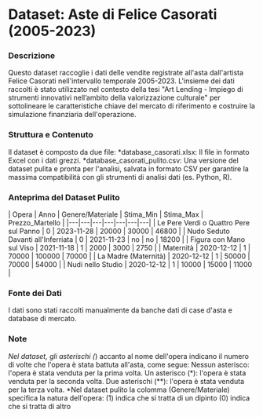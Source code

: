 # Dataset: Aste di Felice Casorati (2005-2023)

### Descrizione
Questo dataset raccoglie i dati delle vendite registrate all'asta dall'artista Felice Casorati nell'intervallo temporale 2005-2023.
L'insieme dei dati raccolti è stato utilizzato nel contesto della tesi "Art Lending - Impiego di strumenti innovativi nell’ambito della valorizzazione culturale"
per sottolineare le caratteristiche chiave del mercato di riferimento e costruire la simulazione finanziaria dell'operazione.

### Struttura e Contenuto
Il dataset è composto da due file:
*database_casorati.xlsx: Il file in formato Excel con i dati grezzi.
*database_casorati_pulito.csv: Una versione del dataset pulita e pronta per l'analisi, salvata in formato CSV per garantire la massima compatibilità con gli strumenti di analisi dati (es. Python, R).

### Anteprima del Dataset Pulito
| Opera | Anno | Genere/Materiale | Stima_Min | Stima_Max | Prezzo_Martello |
|---|---|---|---|---|---|---|
| Le Pere Verdi o Quattro Pere sul Panno | 0 | 2023-11-28 | 20000 | 30000 | 46800 | 
| Nudo Seduto Davanti all'Inferriata | 0 | 2021-11-23 | no | no | 18200 | 
| Figura con Mano sul Viso | 2021-11-18 | 1 | 2000 | 3000 | 2750 | 
| Maternità | 2020-12-12 | 1 | 70000 | 100000 | 70000 | 
| La Madre (Maternità) | 2020-12-12 | 1 | 50000 | 70000 | 54000 |
| Nudi nello Studio | 2020-12-12 | 1 | 10000 | 15000 | 11000 | 

### Fonte dei Dati
I dati sono stati raccolti manualmente da banche dati di case d'asta e database di mercato.

### Note 
*Nel dataset, gli asterischi (*) accanto al nome dell'opera indicano il numero di volte che l'opera è stata battuta all'asta, come segue:
Nessun asterisco: l'opera è stata venduta per la prima volta.
Un asterisco (*): l'opera è stata venduta per la seconda volta.
Due asterischi (**): l'opera è stata venduta per la terza volta.
*Nel dataset pulito la colomma (Genere/Materiale) specifica la natura dell'opera:
(1) indica che si tratta di un dipinto
(0) indica che si tratta di altro
